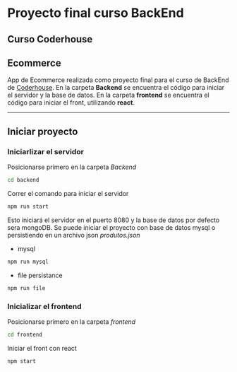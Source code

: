 # **Proyecto final curso BackEnd**
## Curso __Coderhouse__

## Ecommerce
App de Ecommerce realizada como proyecto final para el curso de BackEnd de [Coderhouse](https://www.coderhouse.com/).
En la carpeta __Backend__ se encuentra el código para iniciar el servidor y la base de datos.
En la carpeta __frontend__ se encuentra el código para iniciar el front, utilizando __react__.

---

## Iniciar proyecto
### Iniciarlizar el servidor


Posicionarse primero en la carpeta *Backend*
```bash
cd backend
```
Correr el comando para iniciar el servidor
```bash	
npm run start
```
Esto iniciará el servidor en el puerto 8080 y la base de datos por defecto sera mongoDB.
Se puede iniciar el proyecto con base de datos mysql o persistiendo en un archivo json *produtos.json*
* mysql
```bash
npm run mysql
```
* file persistance
```bash
npm run file
```
### Inicializar el frontend

Posicionarse primero en la carpeta *frontend*
```bash
cd frontend
```

Iniciar el front con react
```bash
npm start
```






